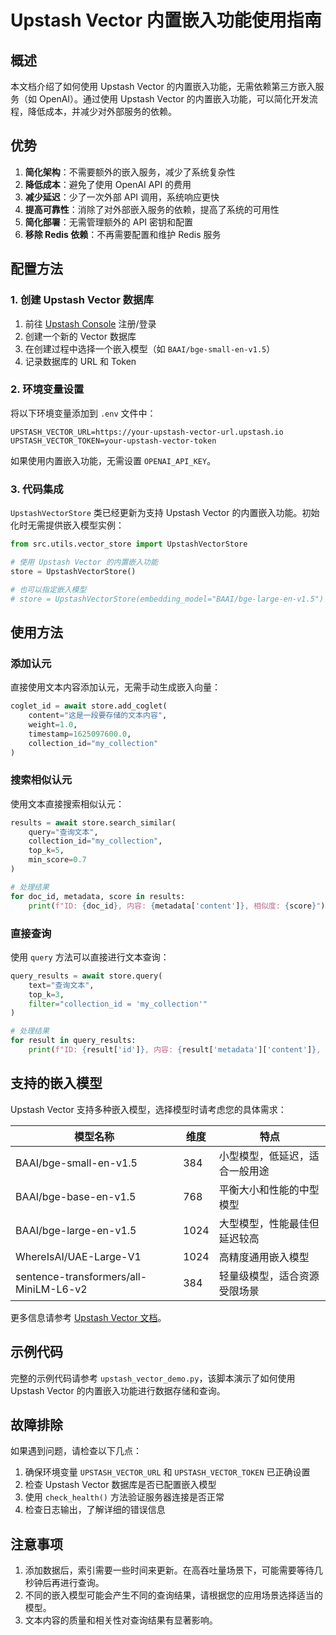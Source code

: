 # Upstash Vector 内置嵌入功能使用指南

## 概述

本文档介绍了如何使用 Upstash Vector 的内置嵌入功能，无需依赖第三方嵌入服务（如 OpenAI）。通过使用 Upstash Vector 的内置嵌入功能，可以简化开发流程，降低成本，并减少对外部服务的依赖。

## 优势

1. **简化架构**：不需要额外的嵌入服务，减少了系统复杂性
2. **降低成本**：避免了使用 OpenAI API 的费用
3. **减少延迟**：少了一次外部 API 调用，系统响应更快
4. **提高可靠性**：消除了对外部嵌入服务的依赖，提高了系统的可用性
5. **简化部署**：无需管理额外的 API 密钥和配置
6. **移除 Redis 依赖**：不再需要配置和维护 Redis 服务

## 配置方法

### 1. 创建 Upstash Vector 数据库

1. 前往 [Upstash Console](https://console.upstash.com/) 注册/登录
2. 创建一个新的 Vector 数据库
3. 在创建过程中选择一个嵌入模型（如 `BAAI/bge-small-en-v1.5`）
4. 记录数据库的 URL 和 Token

### 2. 环境变量设置

将以下环境变量添加到 `.env` 文件中：

```
UPSTASH_VECTOR_URL=https://your-upstash-vector-url.upstash.io
UPSTASH_VECTOR_TOKEN=your-upstash-vector-token
```

如果使用内置嵌入功能，无需设置 `OPENAI_API_KEY`。

### 3. 代码集成

`UpstashVectorStore` 类已经更新为支持 Upstash Vector 的内置嵌入功能。初始化时无需提供嵌入模型实例：

```python
from src.utils.vector_store import UpstashVectorStore

# 使用 Upstash Vector 的内置嵌入功能
store = UpstashVectorStore()

# 也可以指定嵌入模型
# store = UpstashVectorStore(embedding_model="BAAI/bge-large-en-v1.5")
```

## 使用方法

### 添加认元

直接使用文本内容添加认元，无需手动生成嵌入向量：

```python
coglet_id = await store.add_coglet(
    content="这是一段要存储的文本内容",
    weight=1.0,
    timestamp=1625097600.0,
    collection_id="my_collection"
)
```

### 搜索相似认元

使用文本直接搜索相似认元：

```python
results = await store.search_similar(
    query="查询文本",
    collection_id="my_collection",
    top_k=5,
    min_score=0.7
)

# 处理结果
for doc_id, metadata, score in results:
    print(f"ID: {doc_id}, 内容: {metadata['content']}, 相似度: {score}")
```

### 直接查询

使用 `query` 方法可以直接进行文本查询：

```python
query_results = await store.query(
    text="查询文本",
    top_k=3,
    filter="collection_id = 'my_collection'"
)

# 处理结果
for result in query_results:
    print(f"ID: {result['id']}, 内容: {result['metadata']['content']}, 相似度: {result['score']}")
```

## 支持的嵌入模型

Upstash Vector 支持多种嵌入模型，选择模型时请考虑您的具体需求：

| 模型名称 | 维度 | 特点 |
|---------|------|------|
| BAAI/bge-small-en-v1.5 | 384 | 小型模型，低延迟，适合一般用途 |
| BAAI/bge-base-en-v1.5 | 768 | 平衡大小和性能的中型模型 |
| BAAI/bge-large-en-v1.5 | 1024 | 大型模型，性能最佳但延迟较高 |
| WhereIsAI/UAE-Large-V1 | 1024 | 高精度通用嵌入模型 |
| sentence-transformers/all-MiniLM-L6-v2 | 384 | 轻量级模型，适合资源受限场景 |

更多信息请参考 [Upstash Vector 文档](https://upstash.com/docs/vector/features/embeddingmodels)。

## 示例代码

完整的示例代码请参考 `upstash_vector_demo.py`，该脚本演示了如何使用 Upstash Vector 的内置嵌入功能进行数据存储和查询。

## 故障排除

如果遇到问题，请检查以下几点：

1. 确保环境变量 `UPSTASH_VECTOR_URL` 和 `UPSTASH_VECTOR_TOKEN` 已正确设置
2. 检查 Upstash Vector 数据库是否已配置嵌入模型
3. 使用 `check_health()` 方法验证服务器连接是否正常
4. 检查日志输出，了解详细的错误信息

## 注意事项

1. 添加数据后，索引需要一些时间来更新。在高吞吐量场景下，可能需要等待几秒钟后再进行查询。
2. 不同的嵌入模型可能会产生不同的查询结果，请根据您的应用场景选择适当的模型。
3. 文本内容的质量和相关性对查询结果有显著影响。 
